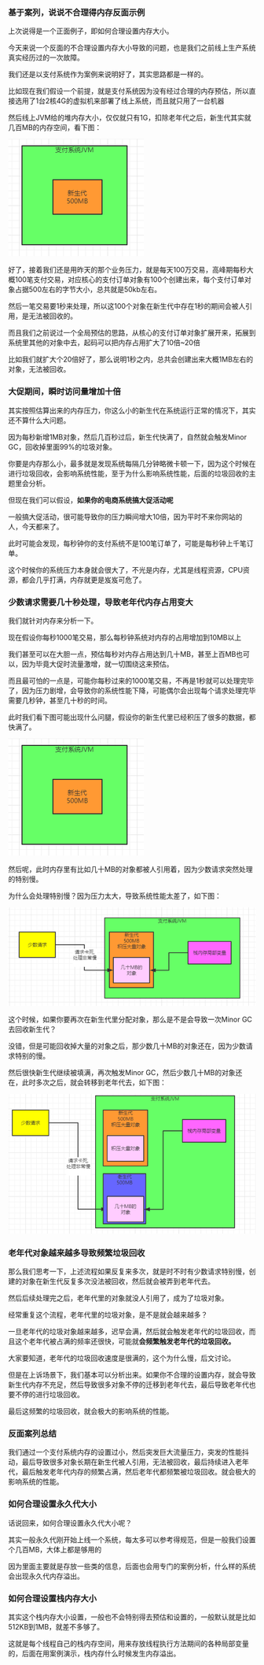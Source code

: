 ### 基于案列，说说不合理得内存反面示例

上次说得是一个正面例子，即如何合理设置内存大小。

今天来说一个反面的不合理设置内存大小导致的问题，也是我们之前线上生产系统真实经历过的一次故障。

我们还是以支付系统作为案例来说明好了，其实思路都是一样的。

比如现在我们假设一个前提，就是支付系统因为没有经过合理的内存预估，所以直接选用了1台2核4G的虚拟机来部署了线上系统，而且就只用了一台机器

然后线上JVM给的堆内存大小，仅仅就只有1G，扣除老年代之后，新生代其实就几百MB的内存空间，看下图：

![image-20200120114402257](image/image-20200120114402257.jpg)

好了，接着我们还是用昨天的那个业务压力，就是每天100万交易，高峰期每秒大概100笔支付交易，对应核心的支付订单对象有100个创建出来，每个支付订单对象占据500左右的字节大小，总共就是50kb左右。

然后一笔交易要1秒来处理，所以这100个对象在新生代中存在1秒的期间会被人引用，是无法被回收的。

而且我们之前说过一个全局预估的思路，从核心的支付订单对象扩展开来，拓展到系统里其他的对象中去，起码可以把内存占用扩大了10倍~20倍

比如我们就扩大个20倍好了，那么说明1秒之内，总共会创建出来大概1MB左右的对象，无法被回收。

### 大促期间，瞬时访问量增加十倍

其实按照估算出来的内存压力，你这么小的新生代在系统运行正常的情况下，其实还不算什么大问题。

因为每秒新增1MB对象，然后几百秒过后，新生代快满了，自然就会触发Minor GC，回收掉里面99%的垃圾对象。

你要是内存那么小，最多就是发现系统每隔几分钟略微卡顿一下，因为这个时候在进行垃圾回收，会影响系统性能，至于为什么影响系统性能，后面的垃圾回收的主题里会分析。

但现在我们可以假设，**如果你的电商系统搞大促活动呢**

一般搞大促活动，很可能导致你的压力瞬间增大10倍，因为平时不来你网站的人，今天都来了。

此时可能会发现，每秒钟你的支付系统不是100笔订单了，可能是每秒钟上千笔订单。

这个时候你的系统压力本身就会很大了，不光是内存，尤其是线程资源，CPU资源，都会几乎打满，内存就更是岌岌可危了。

### 少数请求需要几十秒处理，导致老年代内存占用变大

我们就针对内存来分析一下。

现在假设你每秒1000笔交易，那么每秒钟系统对内存的占用增加到10MB以上

我们甚至可以在大胆一点，预估每秒对内存占用达到几十MB，甚至上百MB也可以，因为毕竟大促时流量激增，就一切围绕这来预估。

而且最可怕的一点是，可能你每秒过来的1000笔交易，不再是1秒就可以处理完毕了，因为压力剧增，会导致你的系统性能下降，可能偶尔会出现每个请求处理完毕需要几秒钟，甚至几十秒的时间。

此时我们看下图可能出现什么问腿，假设你的新生代里已经积压了很多的数据，都快满了。

![image-20200120120001938](image/image-20200120120001938.jpg)

然后呢，此时内存里有比如几十MB的对象都被人引用着，因为少数请求突然处理的特别慢。

为什么会处理特别慢？因为压力太大，导致系统性能太差了，如下图：

  ![image-20200120173000934](image/image-20200120173000934.jpg)

这个时候，如果你要再次在新生代里分配对象，那么是不是会导致一次Minor GC去回收新生代？

没错，但是可能回收掉大量的对象之后，那少数几十MB的对象还在，因为少数请求特别的慢。

然后很快新生代继续被填满，再次触发Minor GC，然后少数几十MB的对象还在，此时多次之后，就会转移到老年代去，如下图：

 ![image-20200120172824839](image/image-20200120172824839.jpg)

### 老年代对象越来越多导致频繁垃圾回收

那么我们思考一下，上述流程如果反复来多次，就是时不时有少数请求特别慢，创建的对象在新生代反复多次没法被回收，然后就会被弄到老年代去。

然后后续处理完之后，老年代里的对象就没人引用了，成为了垃圾对象。

经常重复这个流程，老年代里的垃圾对象，是不是就会越来越多？

一旦老年代的垃圾对象越来越多，迟早会满，然后就会触发老年代的垃圾回收，而且这个老年代被占满的频率还很快，可能就**会频繁触发老年代的垃圾回收。**

大家要知道，老年代的垃圾回收速度是很满的，这个为什么慢，后文讨论。

但是在上诉场景下，我们基本可以分析出来。如果你不合理的设置内存，就会导致新生代内存不充足，然后导致很多对象不停的迁移到老年代去，最后导致老年代也要不停的进行垃圾回收。

最后这频繁的垃圾回收，就会极大的影响系统的性能。

### 反面案列总结

我们通过一个支付系统内存的设置过小，然后突发巨大流量压力，突发的性能抖动，最后导致很多对象长期在新生代被人引用，无法被回收，最后持续进入老年代，最后触发老年代内存的频繁占满，然后老年代都频繁被垃圾回收。就会极大的影响系统的性能。

### 如何合理设置永久代大小

话说回来，如何合理设置永久代大小呢？

其实一般永久代刚开始上线一个系统，每太多可以参考得规范，但是一般我们设置个几百MB，大体上都是够用的

因为里面主要就是存放一些类的信息，后面也会用专门的案例分析，什么样的系统会出现永久代内存溢出。

### 如何合理设置栈内存大小

其实这个栈内存大小设置，一般也不会特别得去预估和设置的，一般默认就是比如512KB到1MB，就差不多够了。

这就是每个线程自己的栈内存空间，用来存放线程执行方法期间的各种局部变量的，后面在用案例演示，栈内存什么时候发生内存溢出。

### 

